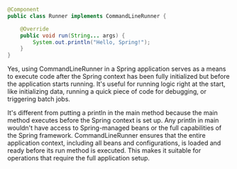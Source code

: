 ```java
@Component
public class Runner implements CommandLineRunner {

    @Override
    public void run(String... args) {
        System.out.println("Hello, Spring!");
    }
}
```

Yes, using CommandLineRunner in a Spring application serves as a means to execute code after the Spring context has been fully initialized but before the application starts running. It's useful for running logic right at the start, like initializing data, running a quick piece of code for debugging, or triggering batch jobs.

It's different from putting a println in the main method because the main method executes before the Spring context is set up. Any println in main wouldn't have access to Spring-managed beans or the full capabilities of the Spring framework. CommandLineRunner ensures that the entire application context, including all beans and configurations, is loaded and ready before its run method is executed. This makes it suitable for operations that require the full application setup.